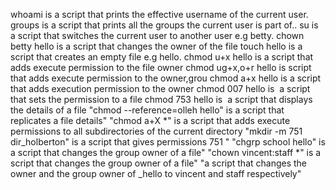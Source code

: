 whoami is a script that prints the effective username of the current user.
 groups is a script that prints all the groups the current user is part of..
 su is a script that switches the current user to another user e.g betty.
 chown betty hello is a script that changes the owner of the file
 touch hello is a script that creates an empty file e.g hello.
 chmod u+x hello is a script that adds execute permission to the file owner
 chmod ug+x,o+r hello is script that adds execute permission to the owner,grou
 chmod a+x hello is a script that adds execution permission to the owner
 chmod 007 hello is  a script that sets the permission to a file
 chmod 753 hello is  a script that displays the details of a file 
 "chmod --reference=olleh hello" is a script that replicates a file details" 
 "chmod a+X *" is a script that adds execute permissions to all subdirectories of the current directory
 "mkdir -m 751 dir_holberton" is a script that gives permissions 751  " 
 "chgrp school hello" is a script that changes the group owner of a file" 
 "chown vincent:staff *" is a script that changes the group owner of a file" 
 "a script that changes the owner and the group owner of _hello to vincent and staff respectively" 
